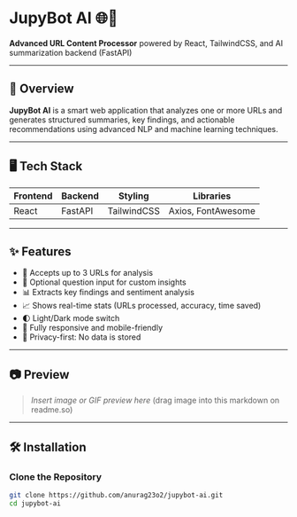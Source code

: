 # JupyBot AI 🌐🤖  
**Advanced URL Content Processor** powered by React, TailwindCSS, and AI summarization backend (FastAPI)

---

## 🚀 Overview

**JupyBot AI** is a smart web application that analyzes one or more URLs and generates structured summaries, key findings, and actionable recommendations using advanced NLP and machine learning techniques.

---

## 🖥️ Tech Stack

| Frontend | Backend | Styling | Libraries |
|---------|---------|---------|-----------|
| React    | FastAPI | TailwindCSS | Axios, FontAwesome |

---

## ✨ Features

- 🔗 Accepts up to 3 URLs for analysis
- 💬 Optional question input for custom insights
- 📊 Extracts key findings and sentiment analysis
- 📈 Shows real-time stats (URLs processed, accuracy, time saved)
- 🌓 Light/Dark mode switch
- 📱 Fully responsive and mobile-friendly
- 🔐 Privacy-first: No data is stored

---

## 📷 Preview

> _Insert image or GIF preview here_ (drag image into this markdown on readme.so)

---

## 🛠️ Installation

### Clone the Repository

```bash
git clone https://github.com/anurag23o2/jupybot-ai.git
cd jupybot-ai
